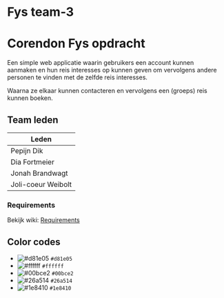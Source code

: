 # Fys team-3
# Corendon Fys opdracht
Een simple web applicatie waarin gebruikers een account kunnen aanmaken en hun reis interesses op kunnen geven om vervolgens andere personen te vinden met de zelfde reis interesses.

Waarna ze elkaar kunnen contacteren en vervolgens een (groeps) reis kunnen boeken.

## Team leden
| Leden |
|------|
| Pepijn Dik |
| Dia Fortmeier |
| Jonah Brandwagt |
| Joli-coeur Weibolt |

### Requirements 
Bekijk wiki:
[Requirements](https://gitlab.fdmci.hva.nl/FYS/2122/is108/team-3/-/wikis/Requirements-Document/Functional-Requirements)
## Color codes
- ![#d81e05](https://via.placeholder.com/15/d81e05/000000?text=+) `#d81e05`
- ![#ffffff](https://via.placeholder.com/15/ffffff/000000?text=+) `#ffffff`
- ![#00bce2](https://via.placeholder.com/15/00bce2/000000?text=+) `#00bce2`
- ![#26a514](https://via.placeholder.com/15/26a514/000000?text=+) `#26a514`
- ![#1e8410](https://via.placeholder.com/15/1e8410/000000?text=+) `#1e8410`
